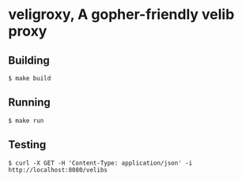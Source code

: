 veligroxy, A gopher-friendly velib proxy
=======


## Building

```
$ make build
```


## Running

```
$ make run
```

## Testing
```
$ curl -X GET -H 'Content-Type: application/json' -i http://localhost:8080/velibs
```
